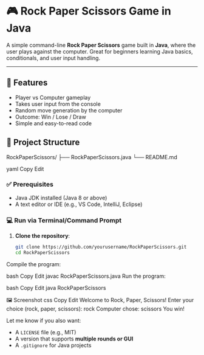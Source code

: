 # 🎮 Rock Paper Scissors Game in Java

A simple command-line **Rock Paper Scissors** game built in **Java**, where the user plays against the computer. Great for beginners learning Java basics, conditionals, and user input handling.

---

## 🚀 Features

- Player vs Computer gameplay
- Takes user input from the console
- Random move generation by the computer
- Outcome: Win / Lose / Draw
- Simple and easy-to-read code


## 📂 Project Structure

RockPaperScissors/
├── RockPaperScissors.java
└── README.md

yaml
Copy
Edit

### ✅ Prerequisites

- Java JDK installed (Java 8 or above)
- A text editor or IDE (e.g., VS Code, IntelliJ, Eclipse)

### 💻 Run via Terminal/Command Prompt

1. **Clone the repository**:
   ```bash
   git clone https://github.com/yourusername/RockPaperScissors.git
   cd RockPaperScissors
   
Compile the program:

bash
Copy
Edit
javac RockPaperScissors.java
Run the program:

bash
Copy
Edit
java RockPaperScissors

🖼️ Screenshot
css
Copy
Edit
Welcome to Rock, Paper, Scissors!
Enter your choice (rock, paper, scissors): rock
Computer chose: scissors
You win!


Let me know if you also want:
- A `LICENSE` file (e.g., MIT)
- A version that supports **multiple rounds or GUI**
- A `.gitignore` for Java projects
